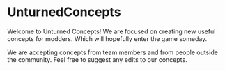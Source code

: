 # UnturnedConcepts

Welcome to Unturned Concepts! We are focused on creating new useful concepts for modders. Which will hopefully enter the game someday.

We are accepting concepts from team members and from people outside the community. Feel free to suggest any edits to our concepts.
